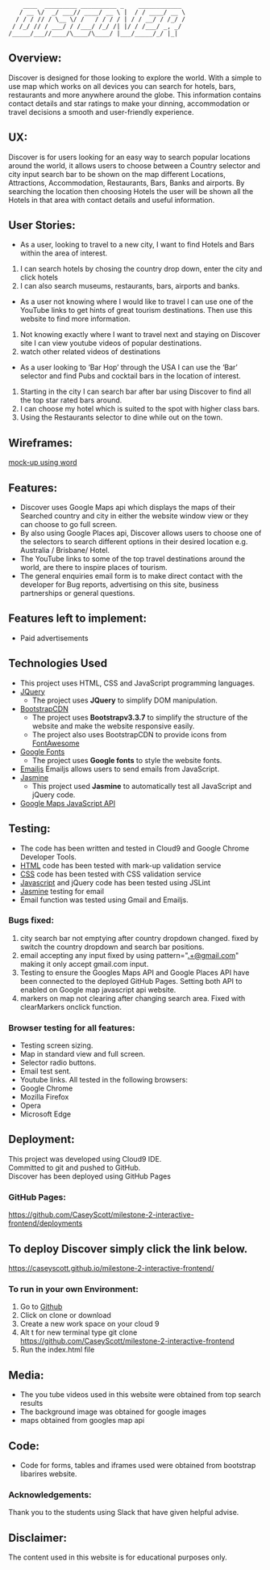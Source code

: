         ____  _________ __________ _    ____________ 
       / __ \/  _/ ___// ____/ __ \ |  / / ____/ __ \
      / / / // / \__ \/ /   / / / / | / / __/ / /_/ /
     / /_/ // / ___/ / /___/ /_/ /| |/ / /___/ _, _/ 
    /_____/___//____/\____/\____/ |___/_____/_/ |_|  

 

## Overview:  
Discover is designed for those looking to explore the world.
With a simple to use map which works on all devices you can search for hotels, bars, restaurants and more anywhere around the globe.
This information contains contact details and star ratings to make your dinning, accommodation or travel decisions a smooth and user-friendly experience.

## UX:  
Discover is for users looking for an easy way to search popular locations around the world, it allows users to choose between a Country selector and city input search bar to be shown on the map different Locations, Attractions, Accommodation, Restaurants, Bars, Banks and airports. By searching the location then choosing Hotels the user will be shown all the Hotels in that area with contact details and useful information.

## User Stories:    
-	As a user, looking to travel to a new city, I want to find Hotels and Bars within the area of interest.
1. I can search hotels by chosing the country drop down, enter the city and click hotels
2. I can also search museums, restaurants, bars, airports and banks.


-	As a user not knowing where I would like to travel I can use one of the YouTube links to get hints of great tourism destinations. Then use this website to find more information. 
1. Not knowing exactly where I want to travel next and staying on Discover site I can view youtube videos of popular destinations.
2. watch other related videos of destinations 

-	As a user looking to ‘Bar Hop’ through the USA I can use the ‘Bar’ selector and find Pubs and cocktail bars in the location of interest.
1. Starting in the city I can search bar after bar using Discover to find all the top star rated bars around.
2. I can choose my hotel which  is suited to the spot with higher class bars.
3. Using the Restaurants selector to dine while out on the town.

## Wireframes:  
[mock-up using word](https://github.com/CaseyScott/milestone-2-interactive-frontend/blob/master/assets/images/mockup.png)

## Features:  
-	Discover uses Google Maps api which displays the maps of their Searched country and city in either the website window view or they can choose to go full screen.  
-	By also using Google Places api, Discover allows users to choose one of the selectors to search different options in their desired location e.g.  Australia / Brisbane/ Hotel.   
-	The YouTube links to some of the top travel destinations around the world, are there to inspire places of tourism. 
-	The general enquiries email form is to make direct contact with the developer for Bug reports, advertising on this site, business partnerships or general questions.  

## Features left to implement:  
-	Paid advertisements  

## Technologies Used
- This project uses HTML, CSS and JavaScript programming languages.
- [JQuery](https://jquery.com)
    - The project uses **JQuery** to simplify DOM manipulation.
- [BootstrapCDN](https://www.bootstrapcdn.com/)
    - The project uses **Bootstrapv3.3.7** to simplify the structure of the website and make the website responsive easily.
    - The project also uses BootstrapCDN to provide icons from [FontAwesome](https://www.bootstrapcdn.com/fontawesome/)
- [Google Fonts](https://fonts.google.com/)
    - The project uses **Google fonts** to style the website fonts.
- [Emailjs](http://www.emailjs.com/) Emailjs allows users to send emails from JavaScript.
- [Jasmine](https://jasmine.github.io/)
    - This project used **Jasmine** to automatically test all JavaScript and jQuery code.
- [Google Maps JavaScript API](https://developers.google.com/maps/documentation/)
    
## Testing:  
-	The code has been written and tested in Cloud9 and Google Chrome Developer Tools.  
-	[HTML]( https://validator.w3.org/) code has been tested with mark-up validation service  
-	[CSS](https://jigsaw.w3.org/css-validator/) code has been tested with  CSS validation service  
-	[Javascript](https://www.jslint.com/) and jQuery code has been tested using JSLint  
-	[Jasmine](https://jasmine.github.io/) testing for email 
-   Email function was tested using Gmail and Emailjs.

### Bugs fixed:
1. city search bar not emptying after country dropdown changed. fixed by switch the country dropdown and search bar positions.
2. email accepting any input fixed by using pattern=".+@gmail.com" making it only accept gmail.com input.
3. Testing to ensure the Googles Maps API and Google Places API have been connected to the deployed GitHub Pages. Setting both API to enabled on Google map javascript api website.
4. markers on map not clearing after changing search area. Fixed with clearMarkers onclick function.

### Browser testing for all features: 
- Testing screen sizing.
- Map in standard view and full screen.
- Selector radio buttons.
- Email test sent.
- Youtube links.
All tested in the following browsers:
-	Google Chrome  
-	Mozilla Firefox  
-	Opera  
-	Microsoft Edge  



## Deployment:  
This project was developed using Cloud9  IDE.  
Committed to git and pushed to GitHub.  
Discover has been deployed using GitHub Pages  

### GitHub Pages:  
https://github.com/CaseyScott/milestone-2-interactive-frontend/deployments  

## To deploy Discover simply click the link below.  
https://caseyscott.github.io/milestone-2-interactive-frontend/  

### To run in your own Environment:
1. Go to [Github](https://github.com/CaseyScott/milestone-2-interactive-frontend)
2. Click on clone or download
3. Create a new work space on your cloud 9
4. Alt t for new terminal type git clone https://github.com/CaseyScott/milestone-2-interactive-frontend
5. Run the index.html file


## Media:  
-	The you tube videos used in this website were obtained from top search results  
-	The background image was obtained for google images
-	maps obtained from googles map api

## Code:  
-	Code for forms, tables and iframes used were obtained from bootstrap libarires website.  


### Acknowledgements:
Thank you to the students using Slack that have given helpful advise.

## Disclaimer:  
The content used in this website is for educational purposes only.  
